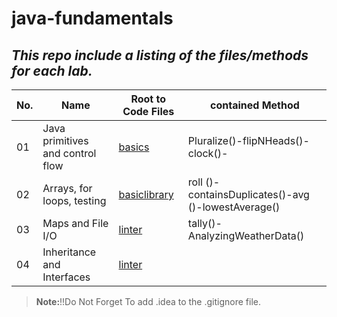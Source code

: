# java-fundamentals
## ***This repo  include a listing of the files/methods for each lab.***
|No.| Name|Root to Code Files|contained Method|
|---|-----|------------------|----------------|
|01|Java primitives and control flow|[basics](/basics/README.md)|Pluralize()-flipNHeads()-clock()-|
|02|Arrays, for loops, testing|[basiclibrary](/basiclibrary/README.md)|roll ()-containsDuplicates()-avg ()-lowestAverage()|
|03|Maps and File I/O|[linter](/linter/README.md)|tally()-AnalyzingWeatherData()|
|04|Inheritance and Interfaces|[linter](/inheritance/README.md)||

>**Note:**!!Do Not Forget To add .idea to the .gitignore  file.